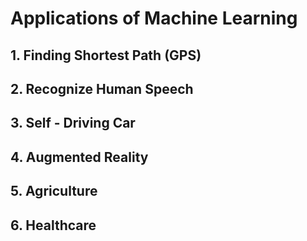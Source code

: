 # Applications of Machine Learning

## 1. Finding Shortest Path (GPS)
## 2. Recognize Human Speech
## 3. Self - Driving Car
## 4. Augmented Reality
## 5. Agriculture
## 6. Healthcare
